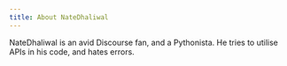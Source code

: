 ```yaml
---
title: About NateDhaliwal
---
```


NateDhaliwal is an avid Discourse fan, and a Pythonista. He tries to utilise APIs in his code, and hates errors.
